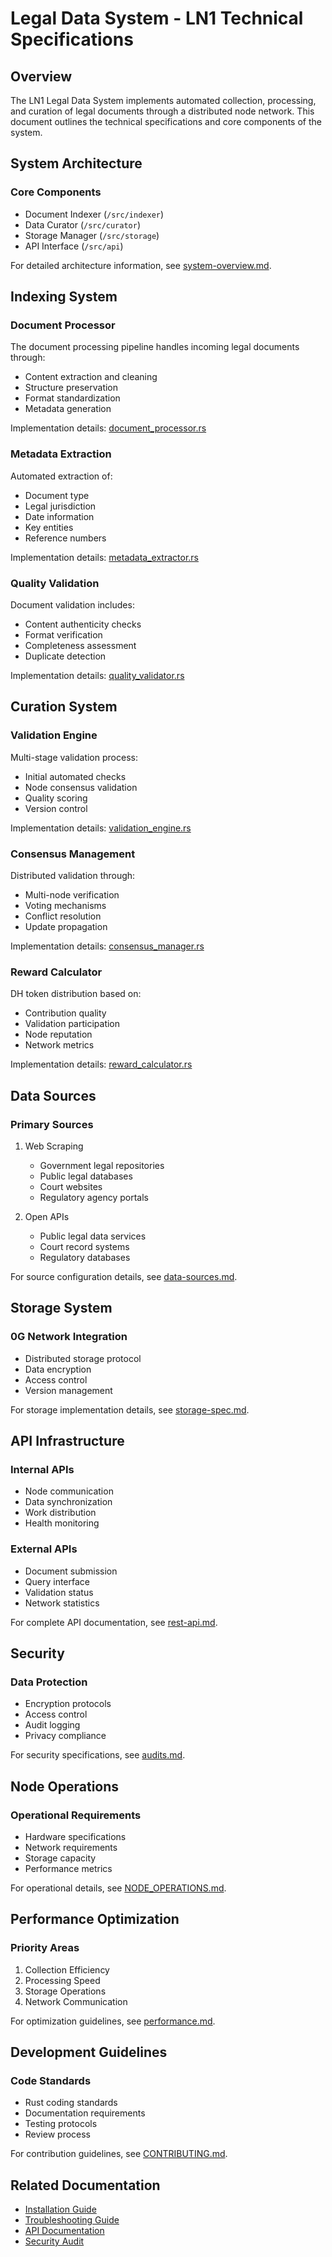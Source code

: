 # Legal Data System - LN1 Technical Specifications

## Overview
The LN1 Legal Data System implements automated collection, processing, and curation of legal documents through a distributed node network. This document outlines the technical specifications and core components of the system.

## System Architecture

### Core Components
- Document Indexer (`/src/indexer`)
- Data Curator (`/src/curator`)
- Storage Manager (`/src/storage`)
- API Interface (`/src/api`)

For detailed architecture information, see [system-overview.md](/docs/architecture/system-overview.md).

## Indexing System

### Document Processor
The document processing pipeline handles incoming legal documents through:
- Content extraction and cleaning
- Structure preservation
- Format standardization
- Metadata generation

Implementation details: [document_processor.rs](/src/indexer/document_processor.rs)

### Metadata Extraction
Automated extraction of:
- Document type
- Legal jurisdiction
- Date information
- Key entities
- Reference numbers

Implementation details: [metadata_extractor.rs](/src/indexer/metadata_extractor.rs)

### Quality Validation
Document validation includes:
- Content authenticity checks
- Format verification
- Completeness assessment
- Duplicate detection

Implementation details: [quality_validator.rs](/src/indexer/quality_validator.rs)

## Curation System

### Validation Engine
Multi-stage validation process:
- Initial automated checks
- Node consensus validation
- Quality scoring
- Version control

Implementation details: [validation_engine.rs](/src/curator/validation_engine.rs)

### Consensus Management
Distributed validation through:
- Multi-node verification
- Voting mechanisms
- Conflict resolution
- Update propagation

Implementation details: [consensus_manager.rs](/src/curator/consensus_manager.rs)

### Reward Calculator
DH token distribution based on:
- Contribution quality
- Validation participation
- Node reputation
- Network metrics

Implementation details: [reward_calculator.rs](/src/curator/reward_calculator.rs)

## Data Sources

### Primary Sources
1. Web Scraping
   - Government legal repositories
   - Public legal databases
   - Court websites
   - Regulatory agency portals

2. Open APIs
   - Public legal data services
   - Court record systems
   - Regulatory databases

For source configuration details, see [data-sources.md](/docs/technical/data-sources.md).

## Storage System

### 0G Network Integration
- Distributed storage protocol
- Data encryption
- Access control
- Version management

For storage implementation details, see [storage-spec.md](/docs/technical/storage-spec.md).

## API Infrastructure

### Internal APIs
- Node communication
- Data synchronization
- Work distribution
- Health monitoring

### External APIs
- Document submission
- Query interface
- Validation status
- Network statistics

For complete API documentation, see [rest-api.md](/docs/api/rest-api.md).

## Security

### Data Protection
- Encryption protocols
- Access control
- Audit logging
- Privacy compliance

For security specifications, see [audits.md](/docs/security/audits.md).

## Node Operations

### Operational Requirements
- Hardware specifications
- Network requirements
- Storage capacity
- Performance metrics

For operational details, see [NODE_OPERATIONS.md](/docs/technical/NODE_OPERATIONS.md).

## Performance Optimization

### Priority Areas
1. Collection Efficiency
2. Processing Speed
3. Storage Operations
4. Network Communication

For optimization guidelines, see [performance.md](/docs/technical/performance.md).

## Development Guidelines

### Code Standards
- Rust coding standards
- Documentation requirements
- Testing protocols
- Review process

For contribution guidelines, see [CONTRIBUTING.md](/CONTRIBUTING.md).

## Related Documentation
- [Installation Guide](/docs/deployment/installation.md)
- [Troubleshooting Guide](/docs/guides/troubleshooting.md)
- [API Documentation](/docs/api/rest-api.md)
- [Security Audit](/docs/security/audits.md)